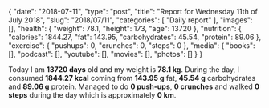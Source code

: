 {
    "date": "2018-07-11",
    "type": "post",
    "title": "Report for Wednesday 11th of July 2018",
    "slug": "2018\/07\/11",
    "categories": [
        "Daily report"
    ],
    "images": [],
    "health": {
        "weight": 78.1,
        "height": 173,
        "age": 13720
    },
    "nutrition": {
        "calories": 1844.27,
        "fat": 143.95,
        "carbohydrates": 45.54,
        "protein": 89.06
    },
    "exercise": {
        "pushups": 0,
        "crunches": 0,
        "steps": 0
    },
    "media": {
        "books": [],
        "podcast": [],
        "youtube": [],
        "movies": [],
        "photos": []
    }
}

Today I am <strong>13720 days</strong> old and my weight is <strong>78.1 kg</strong>. During the day, I consumed <strong>1844.27 kcal</strong> coming from <strong>143.95 g</strong> fat, <strong>45.54 g</strong> carbohydrates and <strong>89.06 g</strong> protein. Managed to do <strong>0 push-ups</strong>, <strong>0 crunches</strong> and walked <strong>0 steps</strong> during the day which is approximately <strong>0 km</strong>.